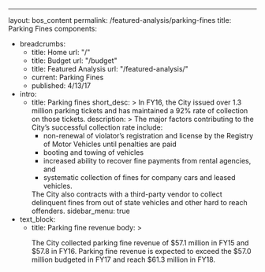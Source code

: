 ---
layout: bos_content
permalink: /featured-analysis/parking-fines
title: Parking Fines
components:
- breadcrumbs:
  - title: Home
    url: "/"
  - title: Budget
    url: "/budget"
  - title: Featured Analysis
    url: "/featured-analysis/"
  - current: Parking Fines
  - published: 4/13/17
- intro:
  - title: Parking fines
    short_desc: >
      In FY16, the City issued over 1.3 million parking tickets and has 
      maintained a 92% rate of collection on those tickets.
    description: >
      The major factors contributing to the City’s successful collection rate include:
      <ul>
        <li>non-renewal of violator’s registration and license by the Registry of Motor
        Vehicles until penalties are paid</li>
        <li>booting and towing of vehicles</li>
        <li>increased ability to recover fine payments from rental agencies, and</li>
        <li>systematic collection of fines for company cars and leased vehicles.</li>
      </ul>
      The City also contracts with a third-party vendor to collect delinquent fines 
      from out of state vehicles and other hard to reach offenders.
    sidebar_menu: true    
- text_block:
  - title: Parking fine revenue
    body: >
      <p>The City collected parking fine revenue of $57.1 million in FY15 and $57.8 
      in FY16. Parking fine revenue is expected to exceed the $57.0 million budgeted 
      in FY17 and reach $61.3 million in FY18.</p>
